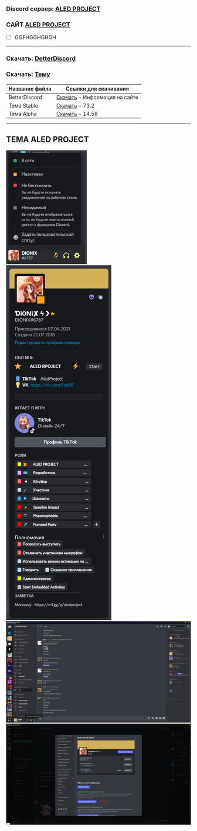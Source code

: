 ### Discord сервер: [ALED PROJECT](https://discord.gg/rQHRex2)
### САЙТ [ALED PROJECT](https://aledproject.github.io)
- [ ] GGFHGGHGHGH
---
### Скачать: [DetterDiscord](https://BetterDiscord.app)
### Скачать: [Тему](https://github.com/ALEDPROJECT/ALED-THEME/releases/download/Stable/aledproject.theme.css)
Название файла | Ссылки для скачивания
------------ | -------------
BetterDiscord | [Скачать](https://BetterDiscord.app) - Информация на сайте
Тема Stable | [Скачать](https://github.com/ALEDPROJECT/ALED-THEME/releases/download/Stable/aledproject.theme.css) - 73.2
Тема Alpha | [Скачать](https://github.com/ALEDPROJECT/ALED-THEME/releases/download/S-14.58/aledproject.theme.css) - 14.58
---
## ТЕМА ALED PROJECT 
![](statusmenu.png) ![](profile.png) ![](theme.png) ![](settings.png)
